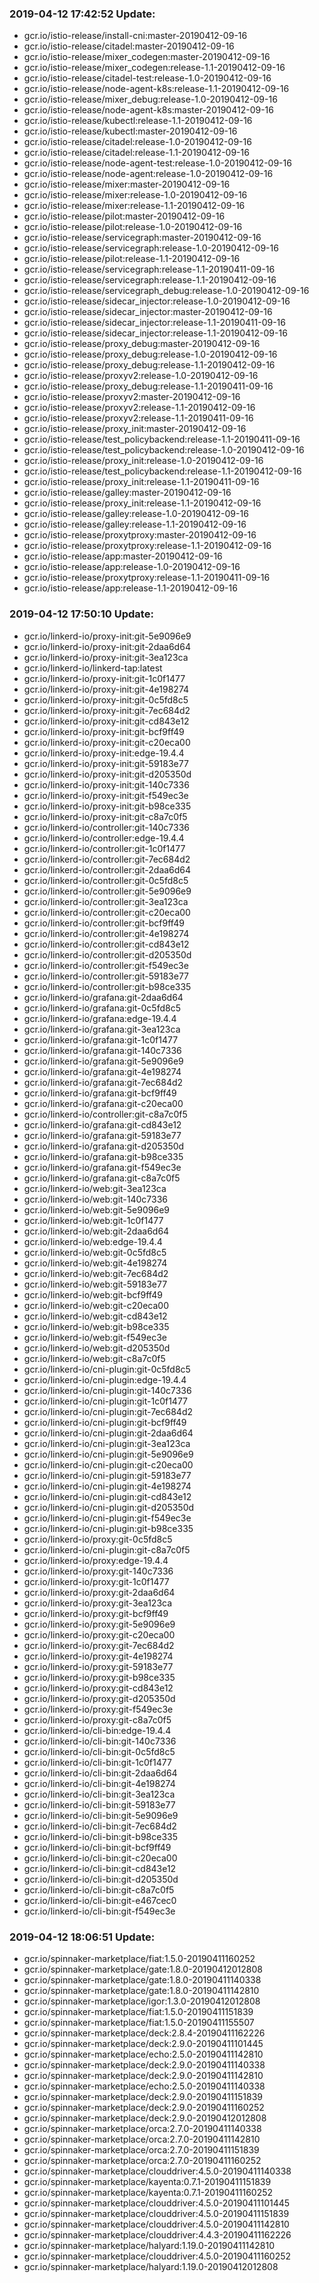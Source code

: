 ### 2019-04-12 17:42:52 Update:

- gcr.io/istio-release/install-cni:master-20190412-09-16
- gcr.io/istio-release/citadel:master-20190412-09-16
- gcr.io/istio-release/mixer_codegen:master-20190412-09-16
- gcr.io/istio-release/mixer_codegen:release-1.1-20190412-09-16
- gcr.io/istio-release/citadel-test:release-1.0-20190412-09-16
- gcr.io/istio-release/node-agent-k8s:release-1.1-20190412-09-16
- gcr.io/istio-release/mixer_debug:release-1.0-20190412-09-16
- gcr.io/istio-release/node-agent-k8s:master-20190412-09-16
- gcr.io/istio-release/kubectl:release-1.1-20190412-09-16
- gcr.io/istio-release/kubectl:master-20190412-09-16
- gcr.io/istio-release/citadel:release-1.0-20190412-09-16
- gcr.io/istio-release/citadel:release-1.1-20190412-09-16
- gcr.io/istio-release/node-agent-test:release-1.0-20190412-09-16
- gcr.io/istio-release/node-agent:release-1.0-20190412-09-16
- gcr.io/istio-release/mixer:master-20190412-09-16
- gcr.io/istio-release/mixer:release-1.0-20190412-09-16
- gcr.io/istio-release/mixer:release-1.1-20190412-09-16
- gcr.io/istio-release/pilot:master-20190412-09-16
- gcr.io/istio-release/pilot:release-1.0-20190412-09-16
- gcr.io/istio-release/servicegraph:master-20190412-09-16
- gcr.io/istio-release/servicegraph:release-1.0-20190412-09-16
- gcr.io/istio-release/pilot:release-1.1-20190412-09-16
- gcr.io/istio-release/servicegraph:release-1.1-20190411-09-16
- gcr.io/istio-release/servicegraph:release-1.1-20190412-09-16
- gcr.io/istio-release/servicegraph_debug:release-1.0-20190412-09-16
- gcr.io/istio-release/sidecar_injector:release-1.0-20190412-09-16
- gcr.io/istio-release/sidecar_injector:master-20190412-09-16
- gcr.io/istio-release/sidecar_injector:release-1.1-20190411-09-16
- gcr.io/istio-release/sidecar_injector:release-1.1-20190412-09-16
- gcr.io/istio-release/proxy_debug:master-20190412-09-16
- gcr.io/istio-release/proxy_debug:release-1.0-20190412-09-16
- gcr.io/istio-release/proxy_debug:release-1.1-20190412-09-16
- gcr.io/istio-release/proxyv2:release-1.0-20190412-09-16
- gcr.io/istio-release/proxy_debug:release-1.1-20190411-09-16
- gcr.io/istio-release/proxyv2:master-20190412-09-16
- gcr.io/istio-release/proxyv2:release-1.1-20190412-09-16
- gcr.io/istio-release/proxyv2:release-1.1-20190411-09-16
- gcr.io/istio-release/proxy_init:master-20190412-09-16
- gcr.io/istio-release/test_policybackend:release-1.1-20190411-09-16
- gcr.io/istio-release/test_policybackend:release-1.0-20190412-09-16
- gcr.io/istio-release/proxy_init:release-1.0-20190412-09-16
- gcr.io/istio-release/test_policybackend:release-1.1-20190412-09-16
- gcr.io/istio-release/proxy_init:release-1.1-20190411-09-16
- gcr.io/istio-release/galley:master-20190412-09-16
- gcr.io/istio-release/proxy_init:release-1.1-20190412-09-16
- gcr.io/istio-release/galley:release-1.0-20190412-09-16
- gcr.io/istio-release/galley:release-1.1-20190412-09-16
- gcr.io/istio-release/proxytproxy:master-20190412-09-16
- gcr.io/istio-release/proxytproxy:release-1.1-20190412-09-16
- gcr.io/istio-release/app:master-20190412-09-16
- gcr.io/istio-release/app:release-1.0-20190412-09-16
- gcr.io/istio-release/proxytproxy:release-1.1-20190411-09-16
- gcr.io/istio-release/app:release-1.1-20190412-09-16
### 2019-04-12 17:50:10 Update:

- gcr.io/linkerd-io/proxy-init:git-5e9096e9
- gcr.io/linkerd-io/proxy-init:git-2daa6d64
- gcr.io/linkerd-io/proxy-init:git-3ea123ca
- gcr.io/linkerd-io/linkerd-tap:latest
- gcr.io/linkerd-io/proxy-init:git-1c0f1477
- gcr.io/linkerd-io/proxy-init:git-4e198274
- gcr.io/linkerd-io/proxy-init:git-0c5fd8c5
- gcr.io/linkerd-io/proxy-init:git-7ec684d2
- gcr.io/linkerd-io/proxy-init:git-cd843e12
- gcr.io/linkerd-io/proxy-init:git-bcf9ff49
- gcr.io/linkerd-io/proxy-init:git-c20eca00
- gcr.io/linkerd-io/proxy-init:edge-19.4.4
- gcr.io/linkerd-io/proxy-init:git-59183e77
- gcr.io/linkerd-io/proxy-init:git-d205350d
- gcr.io/linkerd-io/proxy-init:git-140c7336
- gcr.io/linkerd-io/proxy-init:git-f549ec3e
- gcr.io/linkerd-io/proxy-init:git-b98ce335
- gcr.io/linkerd-io/proxy-init:git-c8a7c0f5
- gcr.io/linkerd-io/controller:git-140c7336
- gcr.io/linkerd-io/controller:edge-19.4.4
- gcr.io/linkerd-io/controller:git-1c0f1477
- gcr.io/linkerd-io/controller:git-7ec684d2
- gcr.io/linkerd-io/controller:git-2daa6d64
- gcr.io/linkerd-io/controller:git-0c5fd8c5
- gcr.io/linkerd-io/controller:git-5e9096e9
- gcr.io/linkerd-io/controller:git-3ea123ca
- gcr.io/linkerd-io/controller:git-c20eca00
- gcr.io/linkerd-io/controller:git-bcf9ff49
- gcr.io/linkerd-io/controller:git-4e198274
- gcr.io/linkerd-io/controller:git-cd843e12
- gcr.io/linkerd-io/controller:git-d205350d
- gcr.io/linkerd-io/controller:git-f549ec3e
- gcr.io/linkerd-io/controller:git-59183e77
- gcr.io/linkerd-io/controller:git-b98ce335
- gcr.io/linkerd-io/grafana:git-2daa6d64
- gcr.io/linkerd-io/grafana:git-0c5fd8c5
- gcr.io/linkerd-io/grafana:edge-19.4.4
- gcr.io/linkerd-io/grafana:git-3ea123ca
- gcr.io/linkerd-io/grafana:git-1c0f1477
- gcr.io/linkerd-io/grafana:git-140c7336
- gcr.io/linkerd-io/grafana:git-5e9096e9
- gcr.io/linkerd-io/grafana:git-4e198274
- gcr.io/linkerd-io/grafana:git-7ec684d2
- gcr.io/linkerd-io/grafana:git-bcf9ff49
- gcr.io/linkerd-io/grafana:git-c20eca00
- gcr.io/linkerd-io/controller:git-c8a7c0f5
- gcr.io/linkerd-io/grafana:git-cd843e12
- gcr.io/linkerd-io/grafana:git-59183e77
- gcr.io/linkerd-io/grafana:git-d205350d
- gcr.io/linkerd-io/grafana:git-b98ce335
- gcr.io/linkerd-io/grafana:git-f549ec3e
- gcr.io/linkerd-io/grafana:git-c8a7c0f5
- gcr.io/linkerd-io/web:git-3ea123ca
- gcr.io/linkerd-io/web:git-140c7336
- gcr.io/linkerd-io/web:git-5e9096e9
- gcr.io/linkerd-io/web:git-1c0f1477
- gcr.io/linkerd-io/web:git-2daa6d64
- gcr.io/linkerd-io/web:edge-19.4.4
- gcr.io/linkerd-io/web:git-0c5fd8c5
- gcr.io/linkerd-io/web:git-4e198274
- gcr.io/linkerd-io/web:git-7ec684d2
- gcr.io/linkerd-io/web:git-59183e77
- gcr.io/linkerd-io/web:git-bcf9ff49
- gcr.io/linkerd-io/web:git-c20eca00
- gcr.io/linkerd-io/web:git-cd843e12
- gcr.io/linkerd-io/web:git-b98ce335
- gcr.io/linkerd-io/web:git-f549ec3e
- gcr.io/linkerd-io/web:git-d205350d
- gcr.io/linkerd-io/web:git-c8a7c0f5
- gcr.io/linkerd-io/cni-plugin:git-0c5fd8c5
- gcr.io/linkerd-io/cni-plugin:edge-19.4.4
- gcr.io/linkerd-io/cni-plugin:git-140c7336
- gcr.io/linkerd-io/cni-plugin:git-1c0f1477
- gcr.io/linkerd-io/cni-plugin:git-7ec684d2
- gcr.io/linkerd-io/cni-plugin:git-bcf9ff49
- gcr.io/linkerd-io/cni-plugin:git-2daa6d64
- gcr.io/linkerd-io/cni-plugin:git-3ea123ca
- gcr.io/linkerd-io/cni-plugin:git-5e9096e9
- gcr.io/linkerd-io/cni-plugin:git-c20eca00
- gcr.io/linkerd-io/cni-plugin:git-59183e77
- gcr.io/linkerd-io/cni-plugin:git-4e198274
- gcr.io/linkerd-io/cni-plugin:git-cd843e12
- gcr.io/linkerd-io/cni-plugin:git-d205350d
- gcr.io/linkerd-io/cni-plugin:git-f549ec3e
- gcr.io/linkerd-io/cni-plugin:git-b98ce335
- gcr.io/linkerd-io/proxy:git-0c5fd8c5
- gcr.io/linkerd-io/cni-plugin:git-c8a7c0f5
- gcr.io/linkerd-io/proxy:edge-19.4.4
- gcr.io/linkerd-io/proxy:git-140c7336
- gcr.io/linkerd-io/proxy:git-1c0f1477
- gcr.io/linkerd-io/proxy:git-2daa6d64
- gcr.io/linkerd-io/proxy:git-3ea123ca
- gcr.io/linkerd-io/proxy:git-bcf9ff49
- gcr.io/linkerd-io/proxy:git-5e9096e9
- gcr.io/linkerd-io/proxy:git-c20eca00
- gcr.io/linkerd-io/proxy:git-7ec684d2
- gcr.io/linkerd-io/proxy:git-4e198274
- gcr.io/linkerd-io/proxy:git-59183e77
- gcr.io/linkerd-io/proxy:git-b98ce335
- gcr.io/linkerd-io/proxy:git-cd843e12
- gcr.io/linkerd-io/proxy:git-d205350d
- gcr.io/linkerd-io/proxy:git-f549ec3e
- gcr.io/linkerd-io/proxy:git-c8a7c0f5
- gcr.io/linkerd-io/cli-bin:edge-19.4.4
- gcr.io/linkerd-io/cli-bin:git-140c7336
- gcr.io/linkerd-io/cli-bin:git-0c5fd8c5
- gcr.io/linkerd-io/cli-bin:git-1c0f1477
- gcr.io/linkerd-io/cli-bin:git-2daa6d64
- gcr.io/linkerd-io/cli-bin:git-4e198274
- gcr.io/linkerd-io/cli-bin:git-3ea123ca
- gcr.io/linkerd-io/cli-bin:git-59183e77
- gcr.io/linkerd-io/cli-bin:git-5e9096e9
- gcr.io/linkerd-io/cli-bin:git-7ec684d2
- gcr.io/linkerd-io/cli-bin:git-b98ce335
- gcr.io/linkerd-io/cli-bin:git-bcf9ff49
- gcr.io/linkerd-io/cli-bin:git-c20eca00
- gcr.io/linkerd-io/cli-bin:git-cd843e12
- gcr.io/linkerd-io/cli-bin:git-d205350d
- gcr.io/linkerd-io/cli-bin:git-c8a7c0f5
- gcr.io/linkerd-io/cli-bin:git-e467cec0
- gcr.io/linkerd-io/cli-bin:git-f549ec3e
### 2019-04-12 18:06:51 Update:

- gcr.io/spinnaker-marketplace/fiat:1.5.0-20190411160252
- gcr.io/spinnaker-marketplace/gate:1.8.0-20190412012808
- gcr.io/spinnaker-marketplace/gate:1.8.0-20190411140338
- gcr.io/spinnaker-marketplace/gate:1.8.0-20190411142810
- gcr.io/spinnaker-marketplace/igor:1.3.0-20190412012808
- gcr.io/spinnaker-marketplace/fiat:1.5.0-20190411151839
- gcr.io/spinnaker-marketplace/fiat:1.5.0-20190411155507
- gcr.io/spinnaker-marketplace/deck:2.8.4-20190411162226
- gcr.io/spinnaker-marketplace/deck:2.9.0-20190411101445
- gcr.io/spinnaker-marketplace/echo:2.5.0-20190411142810
- gcr.io/spinnaker-marketplace/deck:2.9.0-20190411140338
- gcr.io/spinnaker-marketplace/deck:2.9.0-20190411142810
- gcr.io/spinnaker-marketplace/echo:2.5.0-20190411140338
- gcr.io/spinnaker-marketplace/deck:2.9.0-20190411151839
- gcr.io/spinnaker-marketplace/deck:2.9.0-20190411160252
- gcr.io/spinnaker-marketplace/deck:2.9.0-20190412012808
- gcr.io/spinnaker-marketplace/orca:2.7.0-20190411140338
- gcr.io/spinnaker-marketplace/orca:2.7.0-20190411142810
- gcr.io/spinnaker-marketplace/orca:2.7.0-20190411151839
- gcr.io/spinnaker-marketplace/orca:2.7.0-20190411160252
- gcr.io/spinnaker-marketplace/clouddriver:4.5.0-20190411140338
- gcr.io/spinnaker-marketplace/kayenta:0.7.1-20190411151839
- gcr.io/spinnaker-marketplace/kayenta:0.7.1-20190411160252
- gcr.io/spinnaker-marketplace/clouddriver:4.5.0-20190411101445
- gcr.io/spinnaker-marketplace/clouddriver:4.5.0-20190411151839
- gcr.io/spinnaker-marketplace/clouddriver:4.5.0-20190411142810
- gcr.io/spinnaker-marketplace/clouddriver:4.4.3-20190411162226
- gcr.io/spinnaker-marketplace/halyard:1.19.0-20190411142810
- gcr.io/spinnaker-marketplace/clouddriver:4.5.0-20190411160252
- gcr.io/spinnaker-marketplace/halyard:1.19.0-20190412012808
